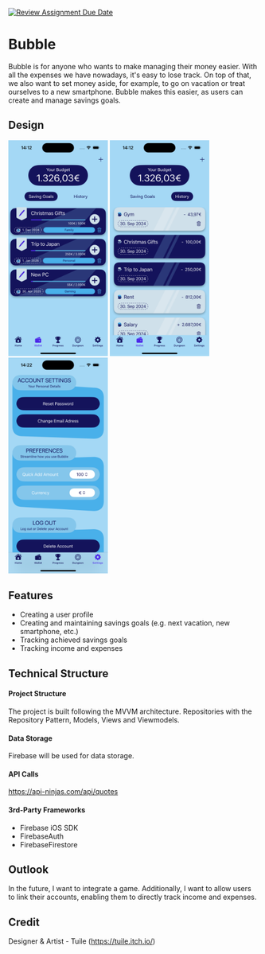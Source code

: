[![Review Assignment Due Date](https://classroom.github.com/assets/deadline-readme-button-22041afd0340ce965d47ae6ef1cefeee28c7c493a6346c4f15d667ab976d596c.svg)](https://classroom.github.com/a/oXOEvXHr)
# Bubble

Bubble is for anyone who wants to make managing their money easier. With all the expenses we have nowadays,
it's easy to lose track. On top of that, we also want to set money aside, for example, to go on vacation or 
treat ourselves to a new smartphone. Bubble makes this easier, as users can create and manage savings goals.

## Design
<p>
  <img src="./img/img1.png" width="200">
  <img src="./img/img2.png" width="200">
  <img src="./img/img3.png" width="200">
</p>

## Features

 - Creating a user profile
 - Creating and maintaining savings goals (e.g. next vacation, new smartphone, etc.)
 - Tracking achieved savings goals
 - Tracking income and expenses

## Technical Structure

#### Project Structure
The project is built following the MVVM architecture. Repositories with the Repository Pattern, Models, Views and Viewmodels.

#### Data Storage
Firebase will be used for data storage.

#### API Calls
https://api-ninjas.com/api/quotes

#### 3rd-Party Frameworks

- Firebase iOS SDK
- FirebaseAuth
- FirebaseFirestore

## Outlook
In the future, I want to integrate a game. Additionally, I want to allow users to link their accounts, enabling them to directly track income and expenses.

## Credit

Designer & Artist - Tuile (https://tuile.itch.io/)
